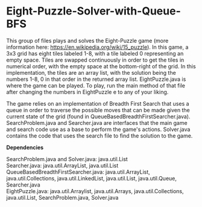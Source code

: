# Eight-Puzzle-Solver-with-Queue-BFS
This group of files plays and solves the Eight-Puzzle game (more information here: https://en.wikipedia.org/wiki/15_puzzle). In this game, a 3x3 grid has eight tiles labeled 1-8, with a tile labeled 0 representing an empty space. Tiles are swapped continuously in order to get the tiles in numerical order, with the empty space at the bottom-right of the grid. In this implementation, the tiles are an array list, with the solution being the numbers 1-8, 0 in that order in the returned array list. EightPuzzle.java is where the game can be played. To play, run the main method of that file after changing the numbers in EightPuzzle e to any of your liking.

The game relies on an implementation of Breadth First Search that uses a queue in order to traverse the possible moves that can be made given the current state of the grid (found in QueueBasedBreadthFirstSearcher.java). SearchProblem.java and Searcher.java are interfaces that the main game and search code use as a base to perform the game's actions. Solver.java contains the code that uses the search file to find the solution to the game.


**Dependencies**

SearchProblem.java and Solver.java: java.util.List \
Searcher.java: java.util.ArrayList, java.util.List \
QueueBasedBreadthFirstSearcher.java: java.util.ArrayList, java.util.Collections, java.util.LinkedList, java.util.List, java.util.Queue, Searcher.java \
EightPuzzle.java: java.util.Arraylist, java.util.Arrays, java.util.Collections, java.util.List, SearchProblem.java, Solver.java
